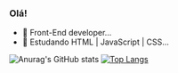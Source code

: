 ### Olá!

- 🔭 Front-End developer...
- 🌱 Estudando HTML | JavaScript | CSS...

![Anurag's GitHub stats](https://github-readme-stats.vercel.app/api?username=ozkkf&show_icons=true&theme=radical) [![Top Langs](https://github-readme-stats.vercel.app/api/top-langs/?username=ozkkf&layout=compact&theme=radical)](https://github.com/ozkkf/github-readme-stats)
